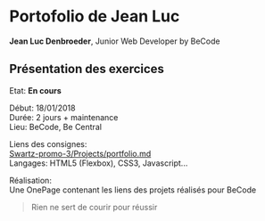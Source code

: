 # Portofolio de Jean Luc #

**Jean Luc Denbroeder**, Junior Web Developer by BeCode  

## Présentation des exercices ##

Etat: **En cours**  

Début: 18/01/2018   
Durée: 2 jours + maintenance   
Lieu: BeCode, Be Central  

Liens des consignes:  
[Swartz-promo-3/Projects/portfolio.md](https://github.com/becodeorg/Swartz-promo-3/blob/master/Projects/portfolio.md{:target="_blank"} "Lien vers le Markdown de Swartz-promo-3/Projects/portfolio.md")  
Langages: HTML5 (Flexbox), CSS3, Javascript...  

Réalisation:  
Une OnePage contenant les liens des projets réalisés pour BeCode  


> Rien ne sert de courir pour réussir
